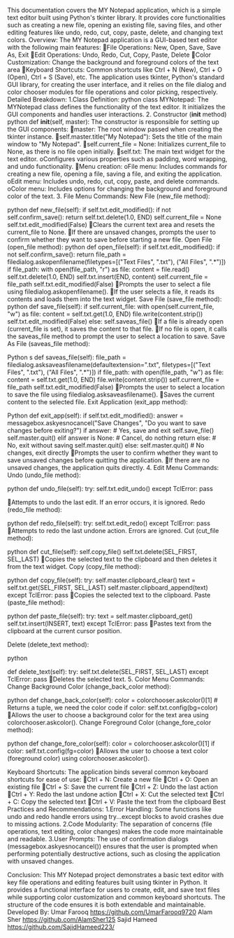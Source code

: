 This documentation covers the MY Notepad application, which is a simple text editor built using Python's tkinter library. It provides core functionalities such as creating a new file, opening an existing file, saving files, and other editing features like undo, redo, cut, copy, paste, delete, and changing text colors.
Overview:
The MY Notepad application is a GUI-based text editor with the following main features:
File Operations: New, Open, Save, Save As, Exit
Edit Operations: Undo, Redo, Cut, Copy, Paste, Delete
Color Customization: Change the background and foreground colors of the text area
Keyboard Shortcuts: Common shortcuts like Ctrl + N (New), Ctrl + O (Open), Ctrl + S (Save), etc.
The application uses tkinter, Python's standard GUI library, for creating the user interface, and it relies on the file dialog and color chooser modules for file operations and color picking, respectively.
Detailed Breakdown:
1.Class Definition:
python
class MYNotepad:
The MYNotepad class defines the functionality of the text editor. It initializes the GUI components and handles user interactions.
2. Constructor (__init__ method)
python
def __init__(self, master):
The constructor is responsible for setting up the GUI components:
master: The root window passed when creating the tkinter instance.
self.master.title("My Notepad"): Sets the title of the main window to "My Notepad".
self.current_file = None: Initializes current_file to None, as there is no file open initially.
self.txt: The main text widget for the text editor.
oConfigures various properties such as padding, word wrapping, and undo functionality.
Menu creation:
oFile menu: Includes commands for creating a new file, opening a file, saving a file, and exiting the application.
oEdit menu: Includes undo, redo, cut, copy, paste, and delete commands.
oColor menu: Includes options for changing the background and foreground color of the text.
3. File Menu Commands:
New File (new_file method):

python
def new_file(self):
    if self.txt.edit_modified():
        if not self.confirm_save():
            return
    self.txt.delete(1.0, END)
    self.current_file = None
    self.txt.edit_modified(False)
Clears the current text area and resets the current_file to None.
If there are unsaved changes, prompts the user to confirm whether they want to save before starting a new file.
Open File (open_file method):
python
def open_file(self):
    if self.txt.edit_modified():
        if not self.confirm_save():
            return
    file_path = filedialog.askopenfilename(filetypes=[("Text Files", ".txt"), ("All Files", ".*")])
    if file_path:
        with open(file_path, "r") as file:
            content = file.read()
        self.txt.delete(1.0, END)
        self.txt.insert(END, content)
        self.current_file = file_path
        self.txt.edit_modified(False)
Prompts the user to select a file using filedialog.askopenfilename().
If the user selects a file, it reads its contents and loads them into the text widget.
Save File (save_file method):
python
def save_file(self):
    if self.current_file:
        with open(self.current_file, "w") as file:
            content = self.txt.get(1.0, END)
            file.write(content.strip())
        self.txt.edit_modified(False)
    else:
        self.saveas_file()
If a file is already open (current_file is set), it saves the content to that file.
If no file is open, it calls the saveas_file method to prompt the user to select a location to save.
Save As File (saveas_file method):

Python
s
def saveas_file(self):
    file_path = filedialog.asksaveasfilename(defaultextension=".txt", filetypes=[("Text Files", ".txt"), ("All Files", ".*")])
    if file_path:
        with open(file_path, "w") as file:
            content = self.txt.get(1.0, END)
            file.write(content.strip())
        self.current_file = file_path
        self.txt.edit_modified(False)
Prompts the user to select a location to save the file using filedialog.asksaveasfilename().
Saves the current content to the selected file.
Exit Application (exit_app method):

Python
def exit_app(self):
    if self.txt.edit_modified():
        answer = messagebox.askyesnocancel("Save Changes", "Do you want to save changes before exiting?")
        if answer:  # Yes, save and exit
            self.save_file()
            self.master.quit()
        elif answer is None:  # Cancel, do nothing
            return
        else:  # No, exit without saving
            self.master.quit()
    else:
        self.master.quit()  # No changes, exit directly
Prompts the user to confirm whether they want to save unsaved changes before quitting the application.
If there are no unsaved changes, the application quits directly.
4. Edit Menu Commands:
Undo (undo_file method):

python
def undo_file(self):
    try:
        self.txt.edit_undo()
    except TclError:
        pass

Attempts to undo the last edit. If an error occurs, it is ignored.
Redo (redo_file method):                    

python
def redo_file(self):
    try:
        self.txt.edit_redo()
    except TclError:
        pass
Attempts to redo the last undone action. Errors are ignored.
Cut (cut_file method):

python
def cut_file(self):
    self.copy_file()
    self.txt.delete(SEL_FIRST, SEL_LAST)
Copies the selected text to the clipboard and then deletes it from the text widget.
Copy (copy_file method):

python
def copy_file(self):
    try:
        self.master.clipboard_clear()
        text = self.txt.get(SEL_FIRST, SEL_LAST)
        self.master.clipboard_append(text)
    except TclError:
        pass
Copies the selected text to the clipboard.
Paste (paste_file method):
       
python
def paste_file(self):
    try:
        text = self.master.clipboard_get()
        self.txt.insert(INSERT, text)
    except TclError:
        pass
Pastes text from the clipboard at the current cursor position.


Delete (delete_text method):

python

def delete_text(self):
    try:
        self.txt.delete(SEL_FIRST, SEL_LAST)
    except TclError:
        pass
Deletes the selected text.
5. Color Menu Commands:
Change Background Color (change_back_color method):

python
def change_back_color(self):
    color = colorchooser.askcolor()[1]  # Returns a tuple, we need the color code
    if color:
        self.txt.config(bg=color)
Allows the user to choose a background color for the text area using colorchooser.askcolor().
Change Foreground Color (change_fore_color method):

python
def change_fore_color(self):
    color = colorchooser.askcolor()[1]
    if color:
        self.txt.config(fg=color)
Allows the user to choose a text color (foreground color) using colorchooser.askcolor().

Keyboard Shortcuts:
The application binds several common keyboard shortcuts for ease of use:
Ctrl + N: Create a new file
Ctrl + O: Open an existing file
Ctrl + S: Save the current file
Ctrl + Z: Undo the last action
Ctrl + Y: Redo the last undone action
Ctrl + X: Cut the selected text
Ctrl + C: Copy the selected text
Ctrl + V: Paste the text from the clipboard
Best Practices and Recommendations:
1.Error Handling: Some functions like undo and redo handle errors using try...except blocks to avoid crashes due to missing actions.
2.Code Modularity: The separation of concerns (file operations, text editing, color changes) makes the code more maintainable and readable.
3.User Prompts: The use of confirmation dialogs (messagebox.askyesnocancel()) ensures that the user is prompted when performing potentially destructive actions, such as closing the application with unsaved changes.

Conclusion:
This MY Notepad project demonstrates a basic text editor with key file operations and editing features built using tkinter in Python. It provides a functional interface for users to create, edit, and save text files while supporting color customization and common keyboard shortcuts. The structure of the code ensures it is both extendable and maintainable.
Developed By:
 	Umar Farooq https://github.com/UmarFarooq9720
	Alam Sher https://github.com/AlamSher125
	Sajid Hameed https://github.com/SajidHameed223/


